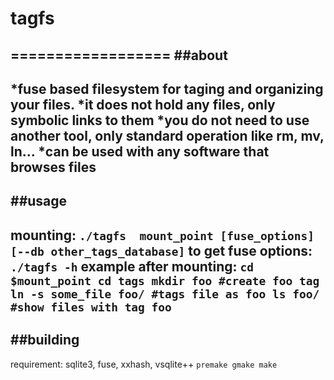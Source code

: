 # tagfs
==================
##about
------------------
*fuse based filesystem for taging and organizing your files.
*it does not hold any files, only symbolic links to them 
*you do not need to use another tool, only standard operation like rm, mv, ln...
*can be used with any software that browses files
------------------
##usage
------------------
mounting:
`./tagfs  mount_point [fuse_options]  [--db other_tags_database]`
to get fuse options:
`./tagfs -h`
example after mounting:
`cd $mount_point
cd tags
mkdir foo #create foo tag
ln -s some_file foo/ #tags file as foo
ls foo/ #show files with tag foo`
------------------
##building
------------------
requirement: sqlite3, fuse, xxhash, vsqlite++
`premake gmake
make`